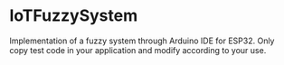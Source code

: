 # IoTFuzzySystem
Implementation of a fuzzy system through Arduino IDE for ESP32.
Only copy test code in your application and modify according to your use.
